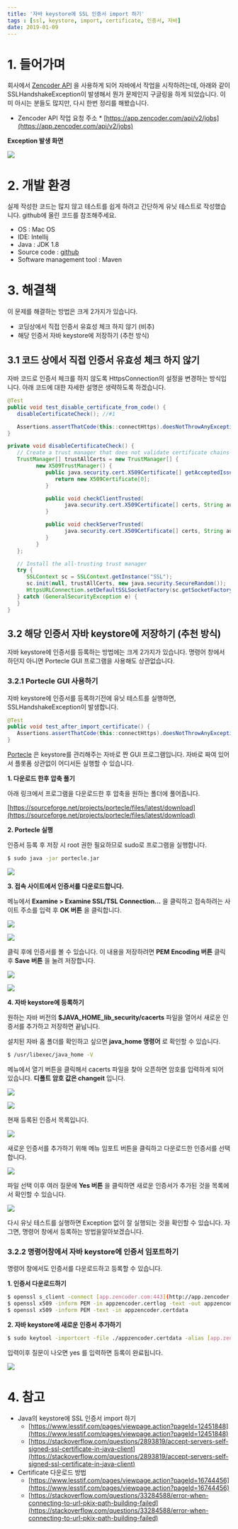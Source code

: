 ```yaml
---
title: '자바 keystore에 SSL 인증서 import 하기'
tags : [ssl, keystore, import, certificate, 인증서, 자바]
date: 2019-01-09
---
```


# 1. 들어가며

회사에서 [Zencoder API](https://support.brightcove.com/zencoder) 을 사용하게 되어 자바에서 작업을 시작하려는데, 아래와 같이 SSLHandshakeException이 발생해서 뭔가 문제인지 구글링을 하게 되었습니다. 이미 아시는 분들도 많지만, 다시 한번 정리를 해봤습니다.

- Zencoder API 작업 요청 주소 \* [https://app.zencoder.com/api/v2/jobs](https://app.zencoder.com/api/v2/jobs)

**Exception 발생 화면**

![](/media/java/자바-keystore에-SSL-인증서-import-하기/image_13.png)

# 2. 개발 환경

실제 작성한 코드는 많지 않고 테스트를 쉽게 하려고 간단하게 유닛 테스트로 작성했습니다. github에 올린 코드를 참조해주세요.

- OS : Mac OS
- IDE: Intellij
- Java : JDK 1.8
- Source code : [github](https://github.com/kenshin579/tutorials-java-examples/tree/master/java-ssl-keystore-import-test)
- Software management tool : Maven

# 3. 해결책

이 문제를 해결하는 방법은 크게 2가지가 있습니다.

- 코딩상에서 직접 인증서 유효성 체크 하지 않기 (비추)
- 해당 인증서 자바 keystore에 저장하기 (추천 방식)

## 3.1 코드 상에서 직접 인증서 유효성 체크 하지 않기

자바 코드로 인증서 체크를 하지 않도록 HttpsConnection의 설정을 변경하는 방식입니다. 아래 코드에 대한 자세한 설명은 생략하도록 하겠습니다.

```java
@Test
public void test_disable_certificate_from_code() {
   disableCertificateCheck(); //#1

   Assertions.assertThatCode(this::connectHttps).doesNotThrowAnyException();
}

private void disableCertificateCheck() {
   // Create a trust manager that does not validate certificate chains
   TrustManager[] trustAllCerts = new TrustManager[] {
         new X509TrustManager() {
            public java.security.cert.X509Certificate[] getAcceptedIssuers() {
               return new X509Certificate[0];
            }

            public void checkClientTrusted(
                  java.security.cert.X509Certificate[] certs, String authType) {
            }

            public void checkServerTrusted(
                  java.security.cert.X509Certificate[] certs, String authType) {
            }
         }
   };

   // Install the all-trusting trust manager
   try {
      SSLContext sc = SSLContext.getInstance("SSL");
      sc.init(null, trustAllCerts, new java.security.SecureRandom());
      HttpsURLConnection.setDefaultSSLSocketFactory(sc.getSocketFactory());
   } catch (GeneralSecurityException e) {
   }
}
```

## 3.2 해당 인증서 자바 keystore에 저장하기 (추천 방식)

자바 keystore에 인증서를 등록하는 방법에는 크게 2가지가 있습니다. 명령어 창에서 하던지 아니면 Portecle GUI 프로그램을 사용해도 상관없습니다.

### 3.2.1 Portecle GUI 사용하기

자바 keystore에 인증서를 등록하기전에 유닛 테스트를 실행하면, SSLHandshakeException이 발생합니다.

```java
@Test
public void test_after_import_certificate() {
   Assertions.assertThatCode(this::connectHttps).doesNotThrowAnyException();
}
```

[Portecle](http://portecle.sourceforge.net/) 은 keystore를 관리해주는 자바로 짠 GUI 프로그램입니다. 자바로 짜여 있어서 플롯폼 상관없이 어디서든 실행할 수 있습니다.

**1. 다운로드 한후 압축 풀기**

아래 링크에서 프로그램을 다운로드한 후 압축을 원하는 폴더에 풀어줍니다.

[https://sourceforge.net/projects/portecle/files/latest/download](https://sourceforge.net/projects/portecle/files/latest/download)

**2. Portecle 실행**

인증서 등록 후 저장 시 root 권한 필요하므로 sudo로 프로그램을 실행합니다.

```bash
$ sudo java -jar portecle.jar
```

![](/media/java/자바-keystore에-SSL-인증서-import-하기/image_10.png)

**3. 접속 사이트에서 인증서를 다운로드합니다.**

메뉴에서 **Examine > Examine SSL/TSL Connection…** 을 클릭하고 접속하려는 사이트 주소를 입력 후 **OK 버튼** 을 클릭합니다.

![](/media/java/자바-keystore에-SSL-인증서-import-하기/image_5.png)

![](/media/java/자바-keystore에-SSL-인증서-import-하기/image_8.png)

클릭 후에 인증서를 볼 수 있습니다. 이 내용을 저장하려면 **PEM Encoding 버튼** 클릭 후 **Save 버튼** 을 눌려 저장합니다.

![](/media/java/자바-keystore에-SSL-인증서-import-하기/image_9.png)

![](/media/java/자바-keystore에-SSL-인증서-import-하기/B42B7B20-2C07-4BF6-8E43-65A2207B4521.png)

**4. 자바 keystore에 등록하기**

원하는 자바 버전의 **\$JAVA_HOME_lib_security/cacerts** 파일을 열어서 새로운 인증서를 추가하고 저장하면 끝납니다.

설치된 자바 홈 폴더를 확인하고 싶으면 **java_home 명령어** 로 확인할 수 있습니다.

```bash
$ /usr/libexec/java_home -V
```

메뉴에서 열기 버튼을 클릭해서 cacerts 파일을 찾아 오픈하면 암호를 입력하게 되어 있습니다. **디폴트 암호 값은 changeit** 입니다.

![](/media/java/자바-keystore에-SSL-인증서-import-하기/7258033D-D720-4B51-8FB0-AA198B5FBCB0.png)

![](/media/java/자바-keystore에-SSL-인증서-import-하기/image_2.png)

현재 등록된 인증서 목록입니다.

![](/media/java/자바-keystore에-SSL-인증서-import-하기/image_11.png)

새로운 인증서를 추가하기 위해 메뉴 임포트 버튼을 클릭하고 다운로드한 인증서를 선택합니다.

![](/media/java/자바-keystore에-SSL-인증서-import-하기/73801762-680A-4DC8-93D6-B67E6185E9BF.png)

파일 선택 이후 여러 질문에 **Yes 버튼** 을 클릭하면 새로운 인증서가 추가된 것을 목록에서 확인할 수 있습니다.

![](/media/java/자바-keystore에-SSL-인증서-import-하기/image_4.png)

다시 유닛 테스트를 실행하면 Exception 없이 잘 실행되는 것을 확인할 수 있습니다. 자 그면, 명령어 창에서 등록하는 방법을알아보겠습니다.

### 3.2.2 명령어창에서 자바 keystore에 인증서 임포트하기

명령어 창에서도 인증서를 다운로드하고 등록할 수 있습니다.

**1. 인증서 다운로드하기**

```bash
$ openssl s_client -connect [app.zencoder.com:443](http://app.zencoder.com:443/) | tee appzencoder.certlog
$ openssl x509 -inform PEM -in appzencoder.certlog -text -out appzencoder.certdata
$ openssl x509 -inform PEM -text -in appzencoder.certdata
```

**2. 자바 keystore에 새로운 인증서 추가하기**

```bash
$ sudo keytool -importcert -file ./appzencoder.certdata -alias [app.zencoder.com](http://app.zencoder.com/) -keystore \$JAVA_HOME/jre_lib_security/cacerts -storepass changeit
```

입력이후 질문이 나오면 yes 를 입력하면 등록이 완료됩니다.

![](/media/java/자바-keystore에-SSL-인증서-import-하기/image_6.png)

# 4. 참고

- Java의 keystore에 SSL 인증서 import 하기
  - [https://www.lesstif.com/pages/viewpage.action?pageId=12451848](https://www.lesstif.com/pages/viewpage.action?pageId=12451848)
  - [https://stackoverflow.com/questions/2893819/accept-servers-self-signed-ssl-certificate-in-java-client](https://stackoverflow.com/questions/2893819/accept-servers-self-signed-ssl-certificate-in-java-client)
- Certificate 다운로드 방법
  - [https://www.lesstif.com/pages/viewpage.action?pageId=16744456](https://www.lesstif.com/pages/viewpage.action?pageId=16744456)
  - [https://stackoverflow.com/questions/33284588/error-when-connecting-to-url-pkix-path-building-failed](https://stackoverflow.com/questions/33284588/error-when-connecting-to-url-pkix-path-building-failed)


